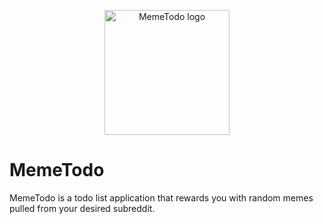 <p align="center">
<img src="https://memetodo.vercel.app/icon.png" alt="MemeTodo logo" width="200"/>
</p>

# MemeTodo

MemeTodo is a todo list application that rewards you with random memes pulled from your desired subreddit.

